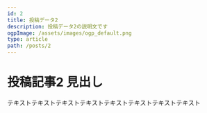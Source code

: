 ```yaml
---
id: 2
title: 投稿データ2
description: 投稿データ2の説明文です
ogpImage: /assets/images/ogp_default.png
type: article
path: /posts/2
---
```


# 投稿記事2 見出し

テキストテキストテキストテキストテキストテキストテキストテキスト